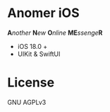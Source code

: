 # Anomer iOS
**A***nother* **N***ew* **O***nline* **ME***ssenge***R**

- iOS 18.0 +
- UIKit & SwiftUI

# License
GNU AGPLv3
